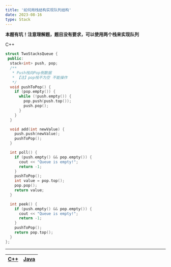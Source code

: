 ```yaml
---
title: '如何用栈结构实现队列结构'
date: 2023-08-16
type: Stack
---
```


**本题有坑！注意理解题，题目没有要求，可以使用两个栈来实现队列**

C++

```cpp
struct TwoStacksQueue {
 public:
  stack<int> push, pop;
  /**
   * Push栈向Pop倒数据
   * 【注】pop栈不为空 不能操作
   */
  void pushToPop() {
    if (pop.empty()) {
      while (!push.empty()) {
        pop.push(push.top());
        push.pop();
      }
    }
  }

  void add(int newValue) {
    push.push(newValue);
    pushToPop();
  }

  int poll() {
    if (push.empty() && pop.empty()) {
      cout << "Queue is empty!";
      return -1;
    }
    pushToPop();
    int value = pop.top();
    pop.pop();
    return value;
  }

  int peek() {
    if (push.empty() && pop.empty()) {
      cout << "Queue is empty!";
      return -1;
    }
    pushToPop();
    return pop.top();
  }
};
```

<hr/>

| [C++](https://github.com/ZhengKe996/DS/blob/main/src/stack/two_stack_implement_queue.cpp) | [Java](https://github.com/ZhengKe996/DS/blob/main/src/stack/two_stack_implement_queue.java) |
| :---------------------------------------------------------------------------------------: | :-----------------------------------------------------------------------------------------: |
